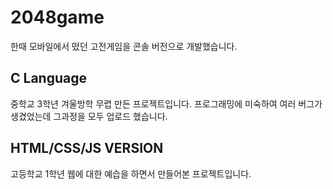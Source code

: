 # 2048game
한때 모바일에서 떴던 고전게임을 콘솔 버전으로 개발했습니다.

## C Language
중학교 3학년 겨울방학 무렵 만든 프로젝트입니다. 프로그래밍에 미숙하여 여러 버그가 생겼었는데 그과정을 모두 업로드 했습니다.

## HTML/CSS/JS VERSION
고등학교 1학년 웹에 대한 예습을 하면서 만들어본 프로젝트입니다.
